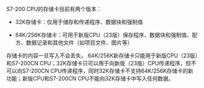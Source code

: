 S7-200 CPU的存储卡目前有两个版本：

* 32K存储卡：仅用于储存和传递程序、数据块和强制值 

* 64K/256K存储卡：可用于新版CPU（23版）保存程序、数据块和强制值、配方、数据记录和其他文件（如项目文件、图片等）

存储卡的内容一旦写入不会丢失。64K/256K新存储卡只能用于新版CPU（23版）和S7-200CN CPU；32K存储卡只可以用于向新版（23版）CPU传递程序，但不可以向S7-200CN CPU传递程序，同时32K存储卡不支持64K/256K存储卡的新功能；新版CPU和S7-200CN CPU不能向32K存储卡中写入任何数据。

